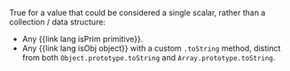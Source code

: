 True for a value that could be considered a single scalar, rather than a collection / data structure:

  * Any {{link lang isPrim primitive}}.
  * Any {{link lang isObj object}} with a custom `.toString` method, distinct from both `Object.prototype.toString` and `Array.prototype.toString`.
